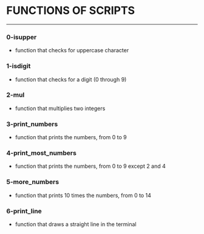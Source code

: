 
# FUNCTIONS OF SCRIPTS
---

### 0-isupper
- function that checks for uppercase character

### 1-isdigit
- function that checks for a digit (0 through 9)

### 2-mul
- function that multiplies two integers

### 3-print_numbers
- function that prints the numbers, from 0 to 9

### 4-print_most_numbers
- function that prints the numbers, from 0 to 9 except 2 and 4

### 5-more_numbers
- function that prints 10 times the numbers, from 0 to 14

### 6-print_line
- function that draws a straight line in the terminal
